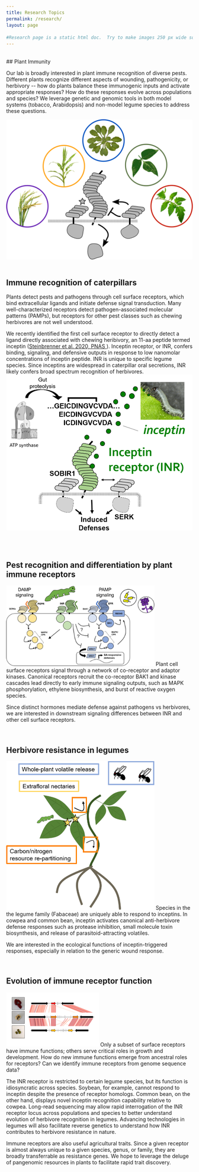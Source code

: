 ```yaml
---
title: Research Topics
permalink: /research/
layout: page

#Research page is a static html doc.  Try to make images 250 px wide so that text wraps nicely.
---
```

<br>
## Plant Immunity

Our lab is broadly interested in plant immune recognition of diverse pests. Different plants recognize different aspects of wounding, pathogenicity, or herbivory -- how do plants balance these immunogenic inputs and activate appropriate responses? How do these responses evolve across populations and species? We leverage genetic and genomic tools in both model systems (tobacco, Arabidopsis) and non-model legume species to address these questions.

<img src="/images/research0.png" class="align-left" alt="">

<br>
<br>

## Immune recognition of caterpillars

Plants detect pests and pathogens through cell surface receptors, which bind extracellular ligands and initiate defense signal transduction.  Many well-characterized receptors detect pathogen-associated molecular patterns (PAMPs), but receptors for other pest classes such as chewing herbivores are not well understood.

We recently identified the first cell surface receptor to directly detect a ligand directly associated with chewing heribivory, an 11-aa peptide termed inceptin (<a href="https://www.pnas.org/content/early/2020/11/20/2018415117">Steinbrenner et al. 2020, PNAS </a>). Inceptin receptor, or INR, confers binding, signaling, and defensive outputs in response to low nanomolar concentrations of inceptin peptide.  INR is unique to specific legume species.  Since inceptins are widespread in caterpillar oral secretions, INR likely confers broad spectrum recognition of herbivores.
<img src="/images/research00.png" class="align-left" alt="">

<br>
<br>

## Pest recognition and differentiation by plant immune receptors

<img src="/images/research01.png" class="align-left" alt="" width="400">
Plant cell surface receptors signal through a network of co-receptor and adaptor kinases.  Canonical receptors recruit the co-receptor BAK1 and kinase cascades lead directly to early immune signaling outputs, such as MAPK phosphorylation, ethylene biosynthesis, and burst of reactive oxygen species.

Since distinct hormones mediate defense against pathogens vs herbivores, we are interested in downstream signaling differences between INR and other cell surface receptors.

<BR CLEAR="left">

## ​Herbivore resistance in legumes
<img src="/images/research02.png" class="align-left" alt="" width="400">
Species in the the legume family (Fabaceae) are uniquely able to respond to inceptins.  In cowpea and common bean, inceptin activates canonical anti-herbivore defense responses such as protease inhibition, small molecule toxin biosynthesis, and release of parasitoid-attracting volatiles.

We are interested in the ecological functions of inceptin-triggered responses, especially in relation to the generic wound response.

<BR CLEAR="left">

## Evolution of immune receptor function
<img src="/images/research3.png" class="align-left" alt="">
Only a subset of surface receptors have immune functions; others serve critical roles in growth and development.  How do new immune functions emerge from ancestral roles for receptors?  Can we identify immune receptors from genome sequence data?

The INR receptor is restricted to certain legume species, but its function is idiosyncratic across species.  Soybean, for example, cannot respond to inceptin despite the presence of receptor homologs.  Common bean, on the other hand, displays novel inceptin recognition capability relative to cowpea.  Long-read sequencing may allow rapid interrogation of the INR receptor locus across populations and species to better understand evolution of herbivore recognition in legumes.  Advancing technologies in legumes will also facilitate reverse genetics to understand how INR contributes to herbivore resistance in nature.

Immune receptors are also useful agricultural traits. Since a given receptor is almost always unique to a given species, genus, or family, they are broadly transferrable as resistance genes. We hope to leverage the deluge of pangenomic resources in plants to facilitate rapid trait discovery.